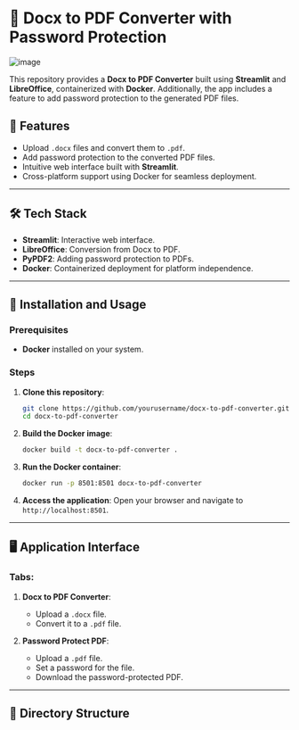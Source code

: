# 📄 Docx to PDF Converter with Password Protection
![image](https://github.com/user-attachments/assets/aa5e6a95-ff33-45bd-9289-739dcfd8cf3a)

This repository provides a **Docx to PDF Converter** built using **Streamlit** and **LibreOffice**, containerized with **Docker**. Additionally, the app includes a feature to add password protection to the generated PDF files.

## 🚀 Features

- Upload `.docx` files and convert them to `.pdf`.
- Add password protection to the converted PDF files.
- Intuitive web interface built with **Streamlit**.
- Cross-platform support using Docker for seamless deployment.

---

## 🛠️ Tech Stack

- **Streamlit**: Interactive web interface.
- **LibreOffice**: Conversion from Docx to PDF.
- **PyPDF2**: Adding password protection to PDFs.
- **Docker**: Containerized deployment for platform independence.

---

## 🔧 Installation and Usage

### Prerequisites
- **Docker** installed on your system.

### Steps

1. **Clone this repository**:
    ```bash
    git clone https://github.com/yourusername/docx-to-pdf-converter.git
    cd docx-to-pdf-converter
    ```

2. **Build the Docker image**:
    ```bash
    docker build -t docx-to-pdf-converter .
    ```

3. **Run the Docker container**:
    ```bash
    docker run -p 8501:8501 docx-to-pdf-converter
    ```

4. **Access the application**:
    Open your browser and navigate to `http://localhost:8501`.

---

## 🖥️ Application Interface

### Tabs:
1. **Docx to PDF Converter**:
   - Upload a `.docx` file.
   - Convert it to a `.pdf` file.

2. **Password Protect PDF**:
   - Upload a `.pdf` file.
   - Set a password for the file.
   - Download the password-protected PDF.

---

## 📂 Directory Structure

